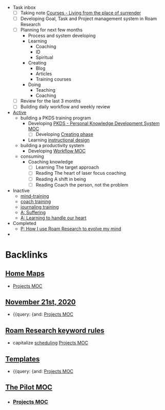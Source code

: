 - Task inbox
    - [ ] Taking note [Courses - Living from the place of surrender](<Courses - Living from the place of surrender.md>)
    - [ ] Developing Goal, Task and Project management system in Roam Research
    - [ ] Planning for next few months
        - Process and system developing
        - Learning
            - Coaching
            - ID
            - Spiritual
        - Creating
            - Blog
            - Articles
            - Training courses
        - Doing
            - Teaching
            - Coaching
    - [ ] Review for the last 3 months
    - [ ] Building daily workflow and weekly review
- [Active](<Active.md>)
    - building a PKDS training program
        - Developing [PKDS - Personal Knowledge Development System MOC](<PKDS - Personal Knowledge Development System MOC.md>)
            - [ ] Developing [Creating phase](<Creating phase.md>)
        - Learning [instructional design](<instructional design.md>)
    - building a productivity system
        - Developing [Workflow MOC](<Workflow MOC.md>)
    - consuming
        - Coaching knowledge
            - [ ] Learning The target approach
            - [ ] Reading The heart of laser focus coaching
            - [ ] Reading A shift in being
            - [ ] Reading Coach the person, not the problem
- Inactive
    - [mind-training](<mind-training.md>)
    - [coach training](<coach training.md>)
    - [journaling training](<journaling training.md>)
    - [A: Suffering](<A: Suffering.md>)
    - [A: Learning to handle our heart](<A: Learning to handle our heart.md>)
- Completed
    - [P: How I use Roam Research to evolve my mind](<P: How I use Roam Research to evolve my mind.md>)
- 

# Backlinks
## [Home Maps](<Home Maps.md>)
- [Projects MOC](<Projects MOC.md>)

## [November 21st, 2020](<November 21st, 2020.md>)
- {{query: {and: [Projects MOC](<Projects MOC.md>)

## [Roam Research keyword rules](<Roam Research keyword rules.md>)
- capitalize [scheduling](<scheduling.md>) [Projects MOC](<Projects MOC.md>)

## [Templates](<Templates.md>)
- {{query: {and: [Projects MOC](<Projects MOC.md>)

## [The Pilot MOC](<The Pilot MOC.md>)
- ### [Projects MOC](<Projects MOC.md>)

